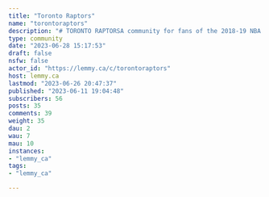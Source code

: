 ```yaml
---
title: "Toronto Raptors" 
name: "torontoraptors"
description: "# TORONTO RAPTORSA community for fans of the 2018-19 NBA Champion Toronto Raptors.**INFO**- Be civil and welcoming- no self-promotion or spam- no trolling or attacks"
type: community
date: "2023-06-28 15:17:53"
draft: false
nsfw: false
actor_id: "https://lemmy.ca/c/torontoraptors"
host: lemmy.ca
lastmod: "2023-06-26 20:47:37"
published: "2023-06-11 19:04:48"
subscribers: 56
posts: 35
comments: 39
weight: 35
dau: 2
wau: 7
mau: 10
instances:
- "lemmy_ca"
tags: 
- "lemmy_ca"

---
```

